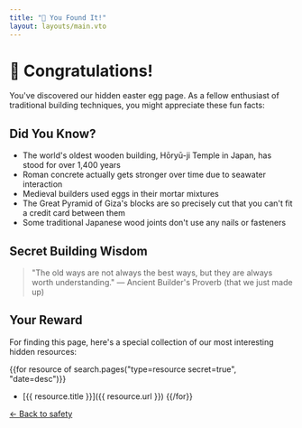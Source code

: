 ```yaml
---
title: "🥚 You Found It!"
layout: layouts/main.vto
---
```


# 🎉 Congratulations!

You've discovered our hidden easter egg page. As a fellow enthusiast of traditional building techniques, you might appreciate these fun facts:

## Did You Know?

- The world's oldest wooden building, Hōryū-ji Temple in Japan, has stood for over 1,400 years
- Roman concrete actually gets stronger over time due to seawater interaction
- Medieval builders used eggs in their mortar mixtures
- The Great Pyramid of Giza's blocks are so precisely cut that you can't fit a credit card between them
- Some traditional Japanese wood joints don't use any nails or fasteners

## Secret Building Wisdom

> "The old ways are not always the best ways, but they are always worth understanding."
> — Ancient Builder's Proverb (that we just made up)

## Your Reward

For finding this page, here's a special collection of our most interesting hidden resources:

{{for resource of search.pages("type=resource secret=true", "date=desc")}}
- [{{ resource.title }}]({{ resource.url }})
{{/for}}

[← Back to safety](/) 